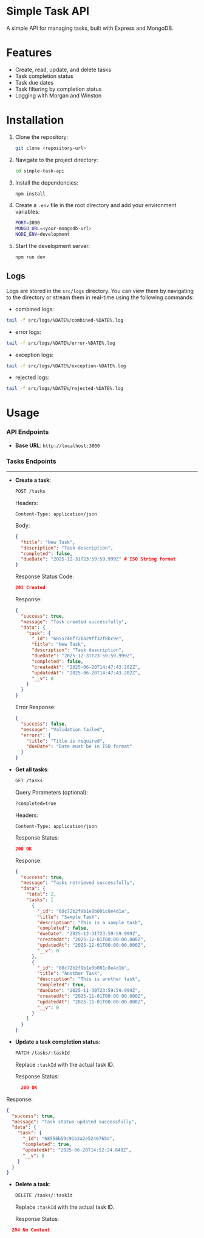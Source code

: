 # Simple Task API

A simple API for managing tasks, built with Express and MongoDB.

# Features

- Create, read, update, and delete tasks
- Task completion status
- Task due dates
- Task filtering by completion status
- Logging with Morgan and Winston

# Installation

1. Clone the repository:
   ```bash
   git clone <repository-url>
   ```
2. Navigate to the project directory:
   ```bash
   cd simple-task-api
   ```
3. Install the dependencies:
   ```bash
   npm install
   ```
4. Create a `.env` file in the root directory and add your environment variables:
   ```bash
   PORT=3000
   MONGO_URL=<your-mongodb-url>
   NODE_ENV=development
   ```
5. Start the development server:
   ```bash
   npm run dev
   ```

## Logs

Logs are stored in the `src/logs` directory. You can view them by navigating to the directory or stream them in real-time using the following commands:

- combined logs:

```bash
tail -f src/logs/%DATE%/combined-%DATE%.log
```

- error logs:

```bash
tail -f src/logs/%DATE%/error-%DATE%.log
```

- exception logs:

```bash
tail -f src/logs/%DATE%/exception-%DATE%.log
```

- rejected logs:

```bash
tail -f src/logs/%DATE%/rejected-%DATE%.log
```

# Usage

### API Endpoints

- **Base URL**: `http://localhost:3000`

### Tasks Endpoints

---

- **Create a task**:

  ```bash
  POST /tasks
  ```

  Headers:

  ```plaintext
  Content-Type: application/json
  ```

  Body:

  ```json
  {
    "title": "New Task",
    "description": "Task description",
    "completed": false,
    "dueDate": "2025-12-31T23:59:59.999Z" # ISO String format
  }
  ```

  Response Status Code:

  ```json
  201 Created
  ```

  Response:

  ```json
  {
    "success": true,
    "message": "Task created successfully",
    "data": {
      "task": {
        "_id": "6855748f72ba29ff32f8bc9e",
        "title": "New Task",
        "description": "Task description",
        "dueDate": "2025-12-31T23:59:59.999Z",
        "completed": false,
        "createdAt": "2025-06-20T14:47:43.202Z",
        "updatedAt": "2025-06-20T14:47:43.202Z",
        "__v": 0
      }
    }
  }
  ```

  Error Response:

  ```json
  {
    "success": false,
    "message": "Validation failed",
    "errors": {
      "title": "Title is required",
      "dueDate": "Date must be in ISO format"
    }
  }
  ```

- **Get all tasks**:

  ```bash
  GET /tasks
  ```

  Query Parameters (optional):

  ```bash
  ?completed=true
  ```

  Headers:

  ```plaintext
  Content-Type: application/json
  ```

  Response Status:

  ```json
  200 OK
  ```

  Response:

  ```json
  {
    "success": true,
    "message": "Tasks retrieved successfully",
    "data": {
      "total": 2,
      "tasks": [
        {
          "_id": "60c72b2f9b1e8b001c8e4d1a",
          "title": "Sample Task",
          "description": "This is a sample task",
          "completed": false,
          "dueDate": "2025-12-31T23:59:59.999Z",
          "createdAt": "2025-12-01T00:00:00.000Z",
          "updatedAt": "2025-12-01T00:00:00.000Z",
          "__v": 0
        },
        {
          "_id": "60c72b2f9b1e8b001c8e4d1b",
          "title": "Another Task",
          "description": "This is another task",
          "completed": true,
          "dueDate": "2025-11-30T23:59:59.999Z",
          "createdAt": "2025-11-01T00:00:00.000Z",
          "updatedAt": "2025-11-01T00:00:00.000Z",
          "__v": 0
        }
      ]
    }
  }
  ```

- **Update a task completion status**:

  ```bash
  PATCH /tasks/:taskId
  ```

  Replace `:taskId` with the actual task ID.

  Response Status:

  ```json
    200 OK
  ```

Response:

```json
{
  "success": true,
  "message": "Task status updated successfully",
  "data": {
    "task": {
      "_id": "68556b59c91b2a2e5240765d",
      "completed": true,
      "updatedAt": "2025-06-20T14:52:24.848Z",
      "__v": 0
    }
  }
}
```

- **Delete a task**:

  ```bash
  DELETE /tasks/:taskId
  ```

  Replace `:taskId` with the actual task ID.

  Response Status:

```json
  204 No Content
```
